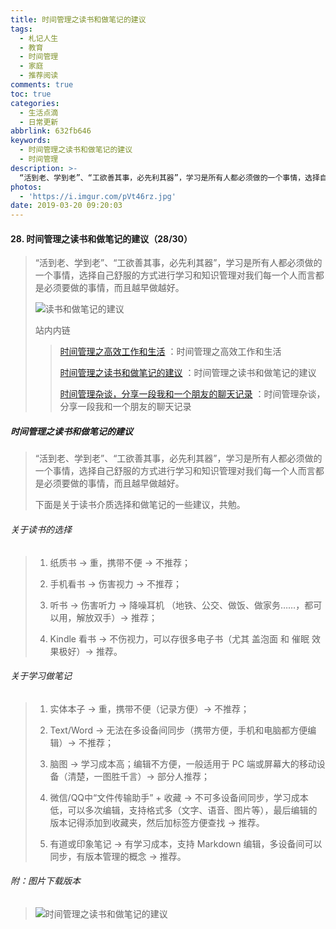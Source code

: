 ```yaml
---
title: 时间管理之读书和做笔记的建议
tags:
  - 札记人生
  - 教育
  - 时间管理
  - 家庭
  - 推荐阅读
comments: true
toc: true
categories:
  - 生活点滴
  - 日常更新
abbrlink: 632fb646
keywords:
  - 时间管理之读书和做笔记的建议
  - 时间管理
description: >-
  “活到老、学到老”、“工欲善其事，必先利其器”，学习是所有人都必须做的一个事情，选择自己舒服的方式进行学习和知识管理对我们每一个人而言都是必须要做的事情，而且越早做越好。
photos:
  - 'https://i.imgur.com/pVt46rz.jpg'
date: 2019-03-20 09:20:03
---
```

<script type="text/javascript" src="/js/src/bai.js"></script>

#### 28. 时间管理之读书和做笔记的建议（28/30）
> “活到老、学到老”、“工欲善其事，必先利其器”，学习是所有人都必须做的一个事情，选择自己舒服的方式进行学习和知识管理对我们每一个人而言都是必须要做的事情，而且越早做越好。
>
> ![读书和做笔记的建议](https://i.imgur.com/xgO6moi.png)
>
> 站内内链
>
>> [时间管理之高效工作和生活](/archives/3bfd4877.html) ：时间管理之高效工作和生活
>>
>> [时间管理之读书和做笔记的建议](/archives/632fb646.html) ：时间管理之读书和做笔记的建议
>>
>> [时间管理杂谈，分享一段我和一个朋友的聊天记录](/archives/92e2a02c.html) ：时间管理杂谈，分享一段我和一个朋友的聊天记录

##### 时间管理之读书和做笔记的建议
> “活到老、学到老”、“工欲善其事，必先利其器”，学习是所有人都必须做的一个事情，选择自己舒服的方式进行学习和知识管理对我们每一个人而言都是必须要做的事情，而且越早做越好。
>
> 下面是关于读书介质选择和做笔记的一些建议，共勉。

###### 关于读书的选择
> 1. 纸质书 → 重，携带不便 → 不推荐；
>
> 2. 手机看书 → 伤害视力 → 不推荐；
>
> 3. 听书 → 伤害听力 → 降噪耳机 （地铁、公交、做饭、做家务……，都可以用，解放双手）→ 推荐；
>
> 4. Kindle 看书 → 不伤视力，可以存很多电子书（尤其 盖泡面 和 催眠 效果极好）→ 推荐。

###### 关于学习做笔记
> 1. 实体本子 → 重，携带不便（记录方便）→ 不推荐；
>
> 2. Text/Word → 无法在多设备间同步（携带方便，手机和电脑都方便编辑）→ 不推荐；
>
> 3. 脑图 → 学习成本高；编辑不方便，一般适用于 PC 端或屏幕大的移动设备（清楚，一图胜千言）→ 部分人推荐；
>
> 4. 微信/QQ中“文件传输助手” + 收藏 → 不可多设备间同步，学习成本低，可以多次编辑，支持格式多（文字、语音、图片等），最后编辑的版本记得添加到收藏夹，然后加标签方便查找 → 推荐。
>
> 5. 有道或印象笔记 → 有学习成本，支持 Markdown 编辑，多设备间可以同步，有版本管理的概念 → 推荐。

###### 附：图片下载版本
> ![时间管理之读书和做笔记的建议](https://i.imgur.com/683Fe0a.jpg)
